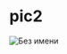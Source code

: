 # pic2
![Без имени](https://user-images.githubusercontent.com/70682239/146023483-cd948d7d-85db-46d0-950e-ec94462923d2.png)
